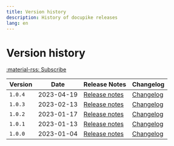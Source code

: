 ```yaml
---
title: Version history
description: History of docupike releases
lang: en
---
```


# Version history

[:material-rss: Subscribe](/releases.atom)

| Version           | Date          | Release Notes                             | Changelog                                 |
| ----------------- | ------------- | ----------------------------------------- | ----------------------------------------- |
| `1.0.4`           | 2023-04-19    | [Release notes](release-notes/v1.0.4.md)  | [Changelog](changelog.md#104-2023-04-19)  |
| `1.0.3`           | 2023-02-13    | [Release notes](release-notes/v1.0.3.md)  | [Changelog](changelog.md#103-2023-02-13)  |
| `1.0.2`           | 2023-01-17    | [Release notes](release-notes/v1.0.2.md)  | [Changelog](changelog.md#102-2023-01-17)  |
| `1.0.1`           | 2023-01-13    | [Release notes](release-notes/v1.0.1.md)  | [Changelog](changelog.md#101-2023-01-13)  |
| `1.0.0`           | 2023-01-04    | [Release notes](release-notes/v1.0.0.md)  | [Changelog](changelog.md#100-2023-01-04)  |
